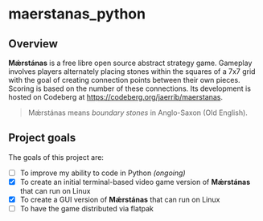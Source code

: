 # maerstanas_python

## Overview
**Mǽrstánas** is a free libre open source abstract strategy game. Gameplay involves players alternately placing stones within the squares of a 7x7 grid with the goal of creating connection points between their own pieces. Scoring is based on the number of these connections. Its development is hosted on Codeberg at <https://codeberg.org/jaerrib/maerstanas>.

> Mǽrstánas means *boundary stones* in Anglo-Saxon (Old English).

## Project goals
The goals of this project are:
- [ ] To improve my ability to code in Python *(ongoing)*
- [x] To create an initial terminal-based video game version of **Mǽrstánas** that can run on Linux
- [x] To create a GUI version of **Mǽrstánas** that can run on Linux
- [ ] To have the game distributed via flatpak